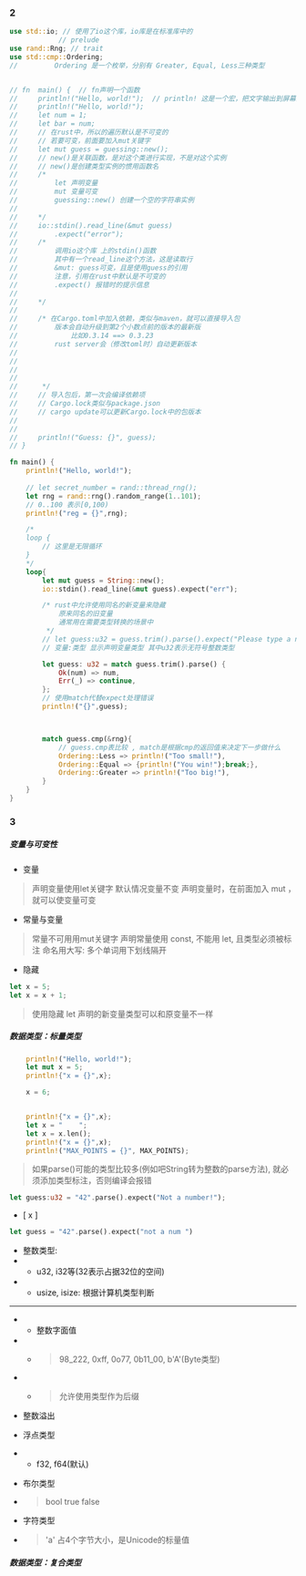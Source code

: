 ### 2
```rust
use std::io; // 使用了io这个库，io库是在标准库中的
            // prelude
use rand::Rng; // trait
use std::cmp::Ordering;
//         Ordering 是一个枚举，分别有 Greater, Equal, Less三种类型


// fn  main() {  // fn声明一个函数
//     println!("Hello, world!");  // println! 这是一个宏，把文字输出到屏幕上
//     println!("Hello, world!");
//     let num = 1;
//     let bar = num;
//     // 在rust中，所以的遍历默认是不可变的
//     // 若要可变，前面要加入mut关键字
//     let mut guess = guessing::new();
//     // new()是关联函数，是对这个类进行实现，不是对这个实例
//     // new()是创建类型实例的惯用函数名
//     /*
//         let 声明变量
//         mut 变量可变
//         guessing::new() 创建一个空的字符串实例
// 
//     */
//     io::stdin().read_line(&mut guess)
//         .expect("error");
//     /*
//         调用io这个库 上的stdin()函数
//         其中有一个read_line这个方法，这是读取行
//         &mut: guess可变，且是使用guess的引用
//         注意，引用在rust中默认是不可变的
//         .expect() 报错时的提示信息
//         
//     */
//     
//     /* 在Cargo.toml中加入依赖，类似与maven，就可以直接导入包
//         版本会自动升级到第2个小数点前的版本的最新版
//             比如0.3.14 ==> 0.3.23
//         rust server会（修改toml时）自动更新版本
//     
//     
//     
//     
//      */
//     // 导入包后，第一次会编译依赖项
//     // Cargo.lock类似与package.json
//     // cargo update可以更新Cargo.lock中的包版本
//     
// 
//     println!("Guess: {}", guess);
// }

fn main() {
    println!("Hello, world!");
    
    // let secret_number = rand::thread_rng();
    let rng = rand::rng().random_range(1..101);
    // 0..100 表示[0,100)
    println!("reg = {}",rng);

    /*
    loop {
        // 这里是无限循环
    }
    */
    loop{
        let mut guess = String::new();
        io::stdin().read_line(&mut guess).expect("err");

        /* rust中允许使用同名的新变量来隐藏
            原来同名的旧变量
            通常用在需要类型转换的场景中
         */
        // let guess:u32 = guess.trim().parse().expect("Please type a number!");
        // 变量:类型 显示声明变量类型 其中u32表示无符号整数类型

        let guess: u32 = match guess.trim().parse() {
            Ok(num) => num,
            Err(_) => continue,
        };
        // 使用match代替expect处理错误
        println!("{}",guess);



        match guess.cmp(&rng){
            // guess.cmp表比较 , match是根据cmp的返回值来决定下一步做什么
            Ordering::Less => println!("Too small!"),
            Ordering::Equal => {println!("You win!");break;},
            Ordering::Greater => println!("Too big!"),
        }
    }
}
```

### 3
##### 变量与可变性
- 变量
> 声明变量使用let关键字
> 默认情况变量不变
> 声明变量时，在前面加入 mut ，就可以使变量可变

- 常量与变量
> 常量不可用用mut关键字
> 声明常量使用 const, 不能用 let, 且类型必须被标注
> 命名用大写: 多个单词用下划线隔开

- 隐藏
```rust
let x = 5;
let x = x + 1;
```
> 使用隐藏 let 声明的新变量类型可以和原变量不一样

##### 数据类型：标量类型
```rust
    println!("Hello, world!");
    let mut x = 5;
    println!{"x = {}",x};

    x = 6;


    println!{"x = {}",x};
    let x = "    ";
    let x = x.len();
    println!("x = {}",x);
    println!("MAX_POINTS = {}", MAX_POINTS);
```

> 如果parse()可能的类型比较多(例如吧String转为整数的parse方法), 就必须添加类型标注，否则编译会报错
```rust
let guess:u32 = "42".parse().expect("Not a number!");
``` 
 - [ x ]
```rust
let guess = "42".parse().expect("not a num ")
```
- 整数类型: 
- - u32, i32等(32表示占据32位的空间)
- - usize, isize: 根据计算机类型判断
---
 - - 整数字面值
 - - > 98_222, 0xff, 0o77, 0b11_00, b'A'(Byte类型)
 - - > 允许使用类型作为后缀
 - 整数溢出
 - 浮点类型
 - - f32, f64(默认)

 - 布尔类型
 - > bool  true false
 - 字符类型
 - > 'a'
   > 占4个字节大小，是Unicode的标量值


##### 数据类型：复合类型
